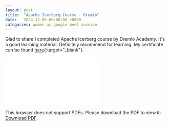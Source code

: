 ```yaml
---
layout: post
title:  "Apache Icerberg Course - Dremio"
date:   2024-12-06 00:00:00 +0000
categories: women ai google meet session
---
```

Glad to share I completed Apache Icerberg course by Dremio Academy. It's a good learning material. Definitely recommend for learning. My certificate can be found [here](https://satej.github.io/assets/post_images/2024-12-07/certificate-apache-iceberg-66acfa3e81a4aaa8cb03029b.pdf){:target="_blank"}.

<object data="../assets/post_images/2024-12-07/certificate-apache-iceberg-66acfa3e81a4aaa8cb03029b.pdf" type="application/pdf" width="700px" height="700px">
    <embed src="../assets/post_images/2024-12-07/certificate-apache-iceberg-66acfa3e81a4aaa8cb03029b.pdf">
        <p>This browser does not support PDFs. Please download the PDF to view it: <a href="../assets/post_images/2024-12-07/certificate-apache-iceberg-66acfa3e81a4aaa8cb03029b.pdf">Download PDF</a>.</p>
    </embed>
</object>
